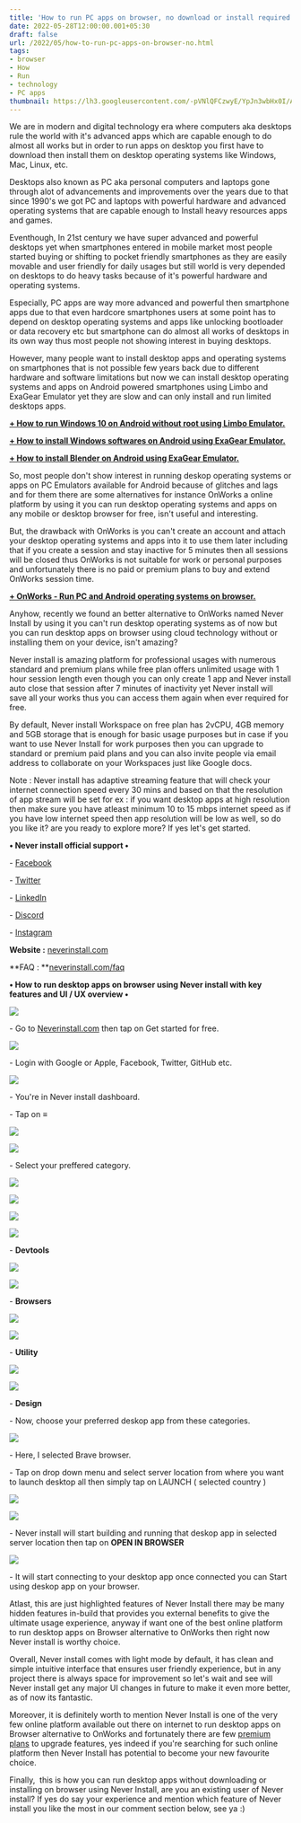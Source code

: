 ```yaml
---
title: 'How to run PC apps on browser, no download or install required.'
date: 2022-05-28T12:00:00.001+05:30
draft: false
url: /2022/05/how-to-run-pc-apps-on-browser-no.html
tags: 
- browser
- How
- Run
- technology
- PC apps
thumbnail: https://lh3.googleusercontent.com/-pVNlQFCzwyE/YpJn3wbHx0I/AAAAAAAALXo/fUWhGj4D6TsaeK97pRzWYw9hKTuehdOMQCNcBGAsYHQ/s1600/1653762010736226-0.png
---
```


  

  

We are in modern and digital technology era where computers aka desktops rule the world with it's advanced apps which are capable enough to do almost all works but in order to run apps on desktop you first have to download then install them on desktop operating systems like Windows, Mac, Linux, etc.

  

Desktops also known as PC aka personal computers and laptops gone through alot of advancements and improvements over the years due to that since 1990's we got PC and laptops with powerful hardware and advanced operating systems that are capable enough to Install heavy resources apps and games.

  

Eventhough, In 21st century we have super advanced and powerful desktops yet when smartphones entered in mobile market most people started buying or shifting to pocket friendly smartphones as they are easily movable and user friendly for daily usages but still world is very depended on desktops to do heavy tasks because of it's powerful hardware and operating systems.

  

Especially, PC apps are way more advanced and powerful then smartphone apps due to that even hardcore smartphones users at some point has to depend on desktop operating systems and apps like unlocking bootloader or data recovery etc but smartphone can do almost all works of desktops in its own way thus most people not showing interest in buying desktops.

  

However, many people want to install desktop apps and operating systems on smartphones that is not possible few years back due to different hardware and software limitations but now we can install desktop operating systems and apps on Android powered smartphones using Limbo and ExaGear Emulator yet they are slow and can only install and run limited desktops apps.

  

**[\+ How to run Windows 10 on Android without root using Limbo Emulator.](https://www.techtracker.in/2022/05/how-to-run-windows-10-on-android.html)**

**[\+ How to install Windows softwares on Android using ExaGear Emulator.](https://www.techtracker.in/2022/05/how-to-install-windows-softwares-on.html)**

  

**[\+ How to install Blender on Android using ExaGear Emulator.](https://www.techtracker.in/2022/05/how-to-install-blender-on-android-using.html)**

  

So, most people don't show interest in running deskop operating systems or apps on PC Emulators available for Android because of glitches and lags and for them there are some alternatives for instance OnWorks a online platform by using it you can run desktop operating systems and apps on any mobile or desktop browser for free, isn't useful and interesting.

  

But, the drawback with OnWorks is you can't create an account and attach your desktop operating systems and apps into it to use them later including that if you create a session and stay inactive for 5 minutes then all sessions will be closed thus OnWorks is not suitable for work or personal purposes and unfortunately there is no paid or premium plans to buy and extend OnWorks session time.

  

**[\+ OnWorks - Run PC and Android operating systems on browser.](https://www.techtracker.in/2022/04/onworks-run-pc-and-android-operating.html)**

  

Anyhow, recently we found an better alternative to OnWorks named Never Install by using it you can't run desktop operating systems as of now but you can run desktop apps on browser using cloud technology without or installing them on your device, isn't amazing?

  

Never install is amazing platform for professional usages with numerous standard and premium plans while free plan offers unlimited usage with 1 hour session length even though you can only create 1 app and Never install auto close that session after 7 minutes of inactivity yet Never install will save all your works thus you can access them again when ever required for free.

  

By default, Never install Workspace on free plan has 2vCPU, 4GB memory and 5GB storage that is enough for basic usage purposes but in case if you want to use Never Install for work purposes then you can upgrade to standard or premium paid plans and you can also invite people via email address to collaborate on your Workspaces just like Google docs.

  

Note : Never install has adaptive streaming feature that will check your internet connection speed every 30 mins and based on that the resolution of app stream will be set for ex : if you want desktop apps at high resolution then make sure you have atleast minimum 10 to 15 mbps internet speed as if you have low internet speed then app resolution will be low as well, so do you like it? are you ready to explore more? If yes let's get started.

  

**• Never install official support •**

\- [Facebook](https://www.facebook.com/neverinstall)

\- [Twitter](https://twitter.com/neverinstall)

\- [LinkedIn](https://in.linkedin.com/company/neverinstall)  

\- [Discord](https://discord.com/invite/3kTQKWZ4D3)

\- [Instagram](https://www.instagram.com/neverinstallapp/)

  

**Website :** [neverinstall.com](https://neverinstall.com/)

**FAQ : **[neverinstall.com/faq](http://neverinstall.com/faqs)

  

**• How to run desktop apps on browser using Never install with key features and UI / UX overview •**

 ![](https://lh3.googleusercontent.com/-6QoGXak0iDw/YpMQl8XKHSI/AAAAAAAALZI/b0XOiRcB-981jyW4mOxuvnyJt4KqGHikQCNcBGAsYHQ/s1600/1653805197728405-0.png) 

  

\- Go to [Neverinstall.com](http://Neverinstall.com) then tap on Get started for free.

  

 ![](https://lh3.googleusercontent.com/-Qaf9NeOsNMM/YpMQjQPkEyI/AAAAAAAALZA/gLVDkCJ8a4ADNEFG9pAA6p74IfsSnRrkACNcBGAsYHQ/s1600/1653805192580798-1.png) 

  

\- Login with Google or Apple, Facebook, Twitter, GitHub etc.

  

 ![](https://lh3.googleusercontent.com/-TfYQAhyUes0/YpMQiGeUtWI/AAAAAAAALY4/Yl-24_jNyA8ZBXKCk2By1yfQ_wSD-Y-rgCNcBGAsYHQ/s1600/1653805187080663-2.png) 

  

\- You're in Never install dashboard.

  

\- Tap on **≡**

 **![](https://lh3.googleusercontent.com/-qjr4OQfe6fM/YpMQgr6qE5I/AAAAAAAALY0/zMTKavRyzp0cBK_O98aayEVyG_A7TRS8wCNcBGAsYHQ/s1600/1653805179105828-3.png)** 

 **![](https://lh3.googleusercontent.com/-yyGDZ7yrqzs/YpMQeli0qxI/AAAAAAAALYw/H1N5A-6AC28qWMLmUdqpp1jOXZhYzff5ACNcBGAsYHQ/s1600/1653805174405085-4.png)**   

\- Select your preffered category.

  

 ![](https://lh3.googleusercontent.com/-xGgcFbTL61Q/YpMQdgbyf3I/AAAAAAAALYs/V-HwLvromekq3k45QY6z0chQoXnhfYVNgCNcBGAsYHQ/s1600/1653805168063310-5.png) 

  

 ![](https://lh3.googleusercontent.com/-FicHezxuoAo/YpMQbxEJntI/AAAAAAAALYo/SkqzyuIb3fY_lWrodLrmCld2CtKUQwlngCNcBGAsYHQ/s1600/1653805161699086-6.png) 

  

 ![](https://lh3.googleusercontent.com/-tvqf4T4qIYE/YpMQaThaq0I/AAAAAAAALYk/SgS1GrDozdgu4O3GvB6ARh-wyfd1QeFHgCNcBGAsYHQ/s1600/1653805155594741-7.png) 

 ![](https://lh3.googleusercontent.com/-PfUbK5ol3C8/YpMQY2udVPI/AAAAAAAALYg/1xaThq3qa4AWi8TH5E3ymFt0vspZLno3gCNcBGAsYHQ/s1600/1653805149998847-8.png) 

  

\- **Devtools**

 **![](https://lh3.googleusercontent.com/-lCoeaIEZT2g/YpMQXcSlu2I/AAAAAAAALYc/RXO_hemgcVEOj-jpT892fMrWDCf99pydACNcBGAsYHQ/s1600/1653805144214013-9.png)** 

 **![](https://lh3.googleusercontent.com/-_CEBYNMyEaI/YpMQVy9prfI/AAAAAAAALYY/RgSXBzSIO3k8vSUP-2bBqwibdHod3ntNgCNcBGAsYHQ/s1600/1653805139815716-10.png)** 

\- **Browsers**

 **![](https://lh3.googleusercontent.com/-tdSRE8yZkvY/YpMQU1Fs5cI/AAAAAAAALYU/SbZyr2PoMbwGjpqIXdbfh_BTIMCS3_wRgCNcBGAsYHQ/s1600/1653805133976218-11.png)** 

 ![](https://lh3.googleusercontent.com/-fTvF1GhVr7c/YpMQTUAsflI/AAAAAAAALYQ/3zZR65hZPhk-K3OhZIUh-n-scujkS9-SACNcBGAsYHQ/s1600/1653805129769774-12.png) 

  

\- **Utility**

  

 ![](https://lh3.googleusercontent.com/-ChTizPNh1hU/YpMQSf9SAFI/AAAAAAAALYM/HLQK8_mqC_Ahz9WFbaFBtT6ADGuvSuyZACNcBGAsYHQ/s1600/1653805123009599-13.png) 

  

 ![](https://lh3.googleusercontent.com/-EmppNvqDqps/YpMQQhgyqyI/AAAAAAAALYI/iVn7iaXCSL0dX4zG1gLsdth0JI9M9nd4ACNcBGAsYHQ/s1600/1653805119070463-14.png) 

  

\- **Design**

\- Now, choose your preferred deskop app from these categories.

  

 ![](https://lh3.googleusercontent.com/-aRqz5a3pyVo/YpMQPsl6V6I/AAAAAAAALYE/gRTGOPKBPFcI7ip5zvSQPPWcOC618pSCACNcBGAsYHQ/s1600/1653805113920690-15.png) 

  

\- Here, I selected Brave browser.

  

\- Tap on drop down menu and select server location from where you want to launch desktop all then simply tap on LAUNCH ( selected country )

  

 ![](https://lh3.googleusercontent.com/-shFW7lTQ39g/YpMQOahjEgI/AAAAAAAALYA/HrE4CoaWHjswB91nBkU_w5wvxnUu2pp4ACNcBGAsYHQ/s1600/1653805108997013-16.png) 

  

 ![](https://lh3.googleusercontent.com/-hsYOpsvqtjo/YpMQNJqJERI/AAAAAAAALX8/JKY1QOEGr8YUaG9IylNQTR2u7ej-ZKlAACNcBGAsYHQ/s1600/1653805103525378-17.png) 

  

\- Never install will start building and running that deskop app in selected server location then tap on **OPEN IN BROWSER**

 **![](https://lh3.googleusercontent.com/-ziwRkfSrlqM/YpMQL4kHMvI/AAAAAAAALX4/g17DsJ-GWnU5d_6fmq7rfEYrjrRtamHEQCNcBGAsYHQ/s1600/1653805098989454-18.png)** 

\- It will start connecting to your desktop app once connected you can Start using deskop app on your browser.

  

Atlast, this are just highlighted features of Never Install there may be many hidden features in-build that provides you external benefits to give the ultimate usage experience, anyway if want one of the best online platform to run desktop apps on Browser alternative to OnWorks then right now Never install is worthy choice.

  

Overall, Never install comes with light mode by default, it has clean and simple intuitive interface that ensures user friendly experience, but in any project there is always space for improvement so let's wait and see will Never install get any major UI changes in future to make it even more better, as of now its fantastic.

  

Moreover, it is definitely worth to mention Never Install is one of the very few online platform available out there on internet to run desktop apps on Browser alternative to OnWorks and fortunately there are few [premium plans](https://neverinstall.com/plans) to upgrade features, yes indeed if you're searching for such online platform then Never Install has potential to become your new favourite choice.

  

Finally,  this is how you can run desktop apps without downloading or installing on browser using Never Install, are you an existing user of Never install? If yes do say your experience and mention which feature of Never install you like the most in our comment section below, see ya :)